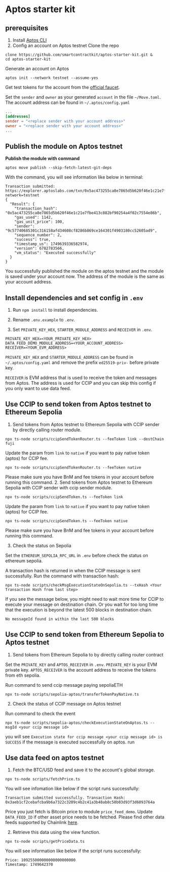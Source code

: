 # Aptos starter kit

## prerequisites
1. Install [Aptos CLI](https://aptos.dev/en/build/cli)<br>
2. Config an account on Aptos testnet
Clone the repo
```shell
clone https://github.com/smartcontractkit/aptos-starter-kit.git &
cd aptos-starter-kit
```
Generate an account on Aptos
```shell
aptos init --network testnet --assume-yes
```
Get test tokens for the account from the [official faucet](https://aptos.dev/en/network/faucet). 

Set the `sender` and `owner` as your generated `account` in the file `~/Move.toml`. The account address can be found in `~/.aptos/config.yaml`
```toml
...
[addresses]
sender = "<replace sender with your account address>"
owner = "<replace sender with your account address>"
...
```

## Publish the module on Aptos testnet
<b>Publish the module with command</b>
```shell
aptos move publish --skip-fetch-latest-git-deps
```
With the command, you will see information like below in terminal:
```
Transaction submitted: https://explorer.aptoslabs.com/txn/0x5ac473255ca8e7865d5b620f46e1c21e7fbe413c882bf90254a4f02c7554e86b?network=testnet
{
  "Result": {
    "transaction_hash": "0x5ac473255ca8e7865d5b620f46e1c21e7fbe413c882bf90254a4f02c7554e86b",
    "gas_used": 1142,
    "gas_unit_price": 100,
    "sender": "9c57740685301c316158afd34608cf8286b869ce164301f4903180cc52605ad9",
    "sequence_number": 2,
    "success": true,
    "timestamp_us": 1749639336582974,
    "version": 6782783566,
    "vm_status": "Executed successfully"
  }
}
```
You successfully published the module on the aptos testnet and the module is saved under your account now. The address of the module is the same as your account address. 

## Install dependencies and set config in `.env`
1. Run `npm install` to install dependencies.

2. Rename `.env.example` to `.env`.

3. Set `PRIVATE_KEY_HEX`, `STARTER_MODULE_ADDRESS` and `RECEIVER` in `.env`.
```
PRIVATE_KEY_HEX=<YOUR_PRIVATE_KEY_HEX>
DATA_FEED_DEMO_MODULE_ADDRESS=<YOUR_ACCOUNT_ADDRESS>
RECEIVER=<YOUR_EVM_ADDRESS>
```
`PRIVATE_KEY_HEX` and `STARTER_MODULE_ADDRESS` can be found in `~/.aptos/config.yaml` and remove the prefix `ed25519-priv-` before private key. 

`RECEIVER` is EVM address that is used to receive the token and messages from Aptos. The address is used for CCIP and you can skip this config if you only want to use data feed. 

## Use CCIP to send token from Aptos testnet to Ethereum Sepolia
1. Send tokens from Aptos testnet to Ethereum Sepolia with CCIP sender by directly calling router module. 
```
npx ts-node scripts/ccipSendTokenRouter.ts --feeToken link --destChain fuji
``` 
Update the param from `link` to `native` if you want to pay native token (aptos) for CCIP fee. 
```
npx ts-node scripts/ccipSendTokenRouter.ts --feeToken native
``` 
Please make sure you have BnM and fee tokens in your account before running this command.
2. Send tokens from Aptos testnet to Ethereum Sepolia with CCIP sender with ccip sender module. 
```
npx ts-node scripts/ccipSendToken.ts --feeToken link
``` 
Update the param from `link` to `native` if you want to pay native token (aptos) for CCIP fee. 
```
npx ts-node scripts/ccipSendToken.ts --feeToken native
``` 
Please make sure you have BnM and fee tokens in your account before running this command.

3. Check the status on Sepolia

Set the `ETHEREUM_SEPOLIA_RPC_URL` in `.env` before check the status on ethereum sepolia. 

A transaction hash is returned in when the CCIP message is sent successfully. Run the command with transaction hash:
```
npx ts-node scripts/checkMsgExecutionStateOnSepolia.ts --txHash <Your Transaction Hash from last step>
```
If you see the message below, you might need to wait more time for CCIP to execute your message on destination chain. Or you wait for too long time that the execution is beyond the latest 500 blocks in destination chain. 
```
No messageId found in within the last 500 blocks
```
## Use CCIP to send token from Ethereum Sepolia to Aptos testnet
1. Send tokens from Ethereum Sepolia to by directly calling router contract

Set the `PRIVATE_KEY` and `APTOS_RECEIVER` in `.env`. `PRIVATE_KEY` is your EVM private key. `APTOS_RECEIVER` is the account address to receive the tokens from eth sepolia. 

Run command to send ccip message paying sepoliaETH
```
npx ts-node scripts/sepolia-aptos/transferTokenPayNative.ts
```
2. Check the status of CCIP message on Aptos testnet

Run command to check the event
```
npx ts-node scripts/sepolia-aptos/checkExecutionStateOnAptos.ts --msgId <your ccip message id>
```
you will see `Execution state for ccip message <your ccip message id> is SUCCESS` if the message is executed successfully on aptos. 
run 
## Use data feed on aptos testnet
1. Fetch the BTC/USD feed and save it to the account's global storage.
```shell
npx ts-node scripts/fetchPrice.ts
```
You will see infomation like below if the script runs successfully:
```
Transaction submitted successfully. Transaction Hash: 0x3aeb1cf2cebafcba9b6a7322c3209c4b2c41a3b48ab8c58b03d93f3d6093764a
```
Price you just fetch is Bitcoin price to module `price_feed_demo`. Update `DATA_FEED_ID` if other asset price needs to be fetched. Please find other data feeds supported by Chainlink [here](https://docs.chain.link/data-feeds/price-feeds/addresses?page=1&testnetPage=1&network=aptos). 

2. Retrieve this data using the view function.
```shell
npx ts-node scripts/getPriceData.ts
```
You will see information like below if the script runs successfully:
```
Price: 109255000000000000000000
Timestamp: 1749642370
```
